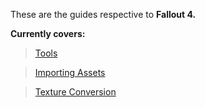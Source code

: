 These are the guides respective to **Fallout 4.**

**Currently covers:**

>[Tools](/fallout-4/tools.md)

>[Importing Assets](/fallout-4/importing-assets.md)

>[Texture Conversion](/fallout-4/texture-conversion.md)

